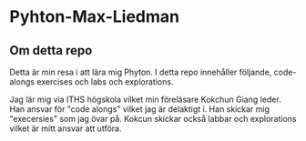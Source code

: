 # Pyhton-Max-Liedman
## Om detta repo
Detta är min resa i att lära mig Phyton. I detta repo innehåller följande, code-alongs exercises och labs och explorations.
 
 Jag lär mig via ITHS högskola vilket min föreläsare Kokchun Giang leder. Han ansvar för "code alongs" vilket jag är delaktigt i. Han skickar mig "execersies" som jag övar på. Kokcun skickar också labbar och explorations vilket är mitt ansvar att utföra. 
